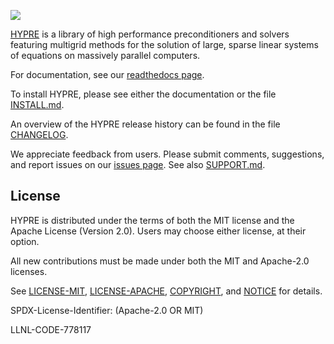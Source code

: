 <!--
Copyright (c) 1998 Lawrence Livermore National Security, LLC and other
HYPRE Project Developers. See the top-level COPYRIGHT file for details.

SPDX-License-Identifier: (Apache-2.0 OR MIT)
-->

![](src/docs/hypre-wwords.png)


[HYPRE](http://www.llnl.gov/casc/hypre/) is a library of high performance
preconditioners and solvers featuring multigrid methods for the solution of
large, sparse linear systems of equations on massively parallel computers.

For documentation, see our [readthedocs page](https://hypre.readthedocs.io/en/latest/).

To install HYPRE, please see either the documentation or the file [INSTALL.md](./INSTALL.md).

An overview of the HYPRE release history can be found in the file [CHANGELOG](./CHANGELOG).

We appreciate feedback from users.  Please submit comments, suggestions, and
report issues on our [issues page](https://github.com/hypre-space/hypre/issues).
See also [SUPPORT.md](./SUPPORT.md).


License
----------------

HYPRE is distributed under the terms of both the MIT license and the Apache
License (Version 2.0). Users may choose either license, at their option.

All new contributions must be made under both the MIT and Apache-2.0 licenses.

See [LICENSE-MIT](./LICENSE-MIT), [LICENSE-APACHE](./LICENSE-APACHE),
[COPYRIGHT](./COPYRIGHT), and [NOTICE](./NOTICE) for details.

SPDX-License-Identifier: (Apache-2.0 OR MIT)

LLNL-CODE-778117

